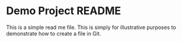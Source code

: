 # Demo Project README 

This is a simple read me file. 
This is simply for illustrative purposes to demonstrate how to create a file in Git. 
